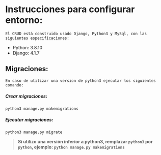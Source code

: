 # Instrucciones para configurar entorno:

	El CRUD está construido usado Django, Python3 y MySql, con las siguientes especificaciones:
	
- Python: 3.8.10
- Django: 4.1.7

## Migraciones:

	En caso de utilizar una version de python3 ejecutar los siguientes comando:

##### Crear migraciones:
`python3 manage.py makemigrations`
#####  Ejecutar migraciones:
`python3 manage.py migrate`

> **Si utilizo una versión inferior a python3, remplazar `python3` por `python`, ejemplo: `python manage.py makemigrations`**
